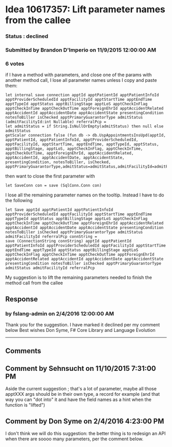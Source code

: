 # Idea 10617357: Lift parameter names from the callee #

### Status : declined

### Submitted by Brandon D'Imperio on 11/9/2015 12:00:00 AM

### 6 votes

if I have a method with parameters, and close one of the params with another method call, I lose all parameter names unless I copy and paste them:
```
let internal save connection apptId apptPatientId apptPatientInfoId apptProviderScheduledId apptFacilityId apptStartTime apptEndTime apptTypeId apptStatus apptBillingStage apptLoS apptCheckInFlag apptCheckInTime apptCheckOutTime apptForeignEhrId apptAccidentRelated apptAccidentId apptAccidentDate apptAccidentState presentingCondition notesToBiller isChecked apptPrimaryGuarantorType admitStatus (admitFacilityId:int Nullable) referralPcp =
let admitStatus = if String.IsNullOrEmpty(admitStatus) then null else admitStatus
getScalar connection false (fun db -> db.UspAppointmentsInsUpd(apptId, apptPatientId, apptPatientInfoId, apptProviderScheduledId, apptFacilityId, apptStartTime, apptEndTime, apptTypeId, apptStatus, apptBillingStage, apptLoS, apptCheckInFlag, apptCheckInTime, apptCheckOutTime, apptForeignEhrId, apptAccidentRelated, apptAccidentId, apptAccidentDate, apptAccidentState, presentingCondition, notesToBiller, isChecked, apptPrimaryGuarantorType,admitStatus=admitStatus,admitFacilityId=admitFacilityId,referralPcp=referralPcp))
```
then want to close the first parameter with
```
let SaveConn con = save (SqlConn.Conn con)
```
I lose all the remaining parameter names on the tooltip.
Instead I have to do the following
```
let Save apptId apptPatientId apptPatientInfoId apptProviderScheduledId apptFacilityId apptStartTime apptEndTime apptTypeId apptStatus apptBillingStage apptLoS apptCheckInFlag apptCheckInTime apptCheckOutTime apptForeignEhrId apptAccidentRelated apptAccidentId apptAccidentDate apptAccidentState presentingCondition notesToBiller isChecked apptPrimaryGuarantorType admitStatus admitFacilityId referralPcp connString =
save (ConnectionString connString) apptId apptPatientId apptPatientInfoId apptProviderScheduledId apptFacilityId apptStartTime apptEndTime apptTypeId apptStatus apptBillingStage apptLoS apptCheckInFlag apptCheckInTime apptCheckOutTime apptForeignEhrId apptAccidentRelated apptAccidentId apptAccidentDate apptAccidentState presentingCondition notesToBiller isChecked apptPrimaryGuarantorType admitStatus admitFacilityId referralPcp
```
My suggestion is to lift the remaining parameters needed to finish the method call from the callee



## Response 
### by fslang-admin on 2/4/2016 12:00:00 AM

Thank you for the suggestion. I have marked it declined per my comment below
Best wishes
Don Syme, F# Core Library and Language Evolution

------------------------
## Comments


## Comment by Sehnsucht on 11/10/2015 7:31:00 PM
Aside the current suggestion ; that's a lot of parameter, maybe all those apptXXX args should be in their own type, a record for example (and that way you can "dot into" it and have the field names as a hint when the function is "lifted")


## Comment by Don Syme on 2/4/2016 4:23:00 PM
I don't think we will do this suggestion: the better thing is to redesign an API when there are soooo many parameters, per the comment below.

